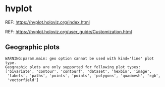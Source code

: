 # hvplot

REF: https://hvplot.holoviz.org/index.html

REF: https://hvplot.holoviz.org/user_guide/Customization.html

## Geographic plots
```
WARNING:param.main: geo option cannot be used with kind='line' plot type.
Geographic plots are only supported for following plot types: 
['bivariate', 'contour', 'contourf', 'dataset', 'hexbin', 'image',
 'labels', 'paths', 'points', 'points', 'polygons', 'quadmesh', 'rgb',
 'vectorfield']
```
